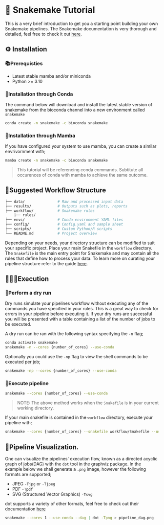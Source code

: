 # 🐍 Snakemake Tutorial

This is a very brief introduction to get you a starting point building your own Snakemake pipelines. The Snakemake documentation is very thorough and detailed, feel free to check it out [here](!https://snakemake-wrappers.readthedocs.io/en/stable/).

## ⚙️ Installation

### 📚Prerequisties 

* Latest stable mamba and/or miniconda 
* Python >= 3.10

### 🐍Installation through Conda
The command below will download and install the latest stable version of snakemake from the bioconda channel into a new environment called `snakemake`
```bash
conda create -n snakemake -c bioconda snakemake
```

### 🐉Installation through Mamba
If you have configured your system to use mamba, you can create a similar envrivornment with;

```bash
mamba create -n snakemake -c bioconda snakemake
```

> This tutorial will be referencing conda commands. Subtitute all occurences of conda with mamba to achieve the same outcome.


## 🧱Suggested Workflow Structure

```bash
├── data/               # Raw and processed input data
├── results/            # Outputs such as plots, reports
├── workflow/           # Snakemake rules
	├── rules/
├── envs/               # Conda environment YAML files
├── config/             # Config.yaml and sample sheet
├── scripts/            # Custom Python/R scripts
└── README.md           # Project overview

```
Depending on your needs, your directory structure can be modified to suit your specific project. Place your main Snakefile in the `workflow` directory. The `Snakefile` is the main entry point for Snakemake and may contain all the rules that define how to process your data. To learn more on curating your pipeline structure refer to the guide [here](workflow/README.md).

## 🧑🏽‍💻Execution

### 🌵Perform a dry run

Dry runs simulate your pipelines workflow without executing any of the commands you have specified in your rules. This is a great way to check for errors in your pipeline before executing it. If your dry runs are successful you will be presented with a table containing a list of the number of jobs to be executed.

A dry run can be ran with the following syntax specifying the `-n` flag;
```bash
conda activate snakemake
snakemake -n --cores {number_of_cores} --use-conda
```
Optionally you could use the `-np` flag to view the shell commands to be executed per job;
```bash
snakemake -np --cores {number_of_cores} --use-conda
```
### 🪈Execute pipeline
```bash
snakemake --cores {number_of_cores} --use-conda
```

>NOTE: The above method works when the `Snakefile` is in your current working directory.

If your main snakefile is contained in the `workflow` directory, execute your pipeline with;
```bash
snakemake --cores {number_of_cores} --snakefile workflow/Snakefile --use-conda
```


## 🔎Pipeline Visualization.
One can visualize the pipelines' execution flow, known as a directed acyclic graph of jobs(DAG) with the `dot` tool in the graphviz package. In the example below we shall generate a `.png` image, however the following formats are supported;
* JPEG `-Tjpg` or `-Tjpeg`
* PDF `-Tpdf`
* SVG (Structured Vector Graphics) `-Tsvg`

dot supports a variety of other formats, feel free to check out their documentation [here](https://graphviz.org/pdf/dot.1.pdf)

```bash
snakemake --cores 1 --use-conda --dag | dot -Tpng > pipeline_dag.png
```
